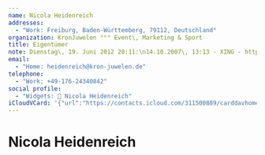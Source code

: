 ```yaml
---
name: Nicola Heidenreich
addresses:
  - "Work: Freiburg, Baden-Württemberg, 79112, Deutschland"
organization: KronJuwelen °°° Event\, Marketing & Sport
title: Eigentümer
note: Dienstag\, 19. Juni 2012 20:11:\n14.10.2007\, 13:13 - XING - http://www.xing.com\n------------------------------------------------------------------\n14.10.2007\, 13:13 - XING - http://www.xing.com
email:
  - "Home: heidenreich@kron-juwelen.de"
telephone:
  - "Work: +49-176-24340842"
social profile:
  - "Widgets: 🔄 Nicola Heidenreich"
iCloudVCard: '{"url":"https://contacts.icloud.com/311500889/carddavhome/card/MDg0NTVmMDktNDU1Zi00Yzg0LWJmYzItYWM4ZWY4OTFiZjky.vcf","etag":"\"kmfhbocj\"","data":"BEGIN:VCARD\r\nVERSION:3.0\r\nFN:\r\nN:Heidenreich;Nicola;;;\r\nUID:08455f09-455f-4c84-bfc2-ac8ef891bf92\r\nADR;TYPE=WORK:;;;Freiburg;Baden-Württemberg;79112;Deutschland;\r\nPRODID:ez-vcard 0.9.13-fc\r\nREV:2025-04-03T22:15:03Z\r\nORG:KronJuwelen °°° Event\\, Marketing & Sport;\r\nTITLE:Eigentümer\r\nNOTE:Dienstag\\, 19. Juni 2012 20:11:\\n14.10.2007\\, 13:13 - XING - http://ww\r\n w.xing.com\\n---------------------------------------------------------------\r\n ---\\n14.10.2007\\, 13:13 - XING - http://www.xing.com\r\nEMAIL;TYPE=HOME:heidenreich@kron-juwelen.de\r\nTEL;TYPE=WORK:+49-176-24340842\r\nX-SOCIALPROFILE;CHARSET=UTF-8;TYPE=widgets:🔄 Nicola Heidenreich\r\nEND:VCARD"}'
---
```

# Nicola Heidenreich